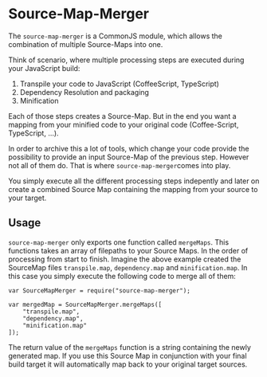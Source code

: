 # Source-Map-Merger

The `source-map-merger` is a CommonJS module, which allows the combination of
multiple Source-Maps into one.

Think of scenario, where multiple processing steps are executed during your
JavaScript build:

1. Transpile your code to JavaScript (CoffeeScript, TypeScript)
2. Dependency Resolution and packaging
3. Minification

Each of those steps creates a Source-Map. But in the end you want a mapping
from your minified code to your original code (Coffee-Script, TypeScript, ...).

In order to archive this a lot of tools, which change your code provide the
possibility to provide an input Source-Map of the previous step. However not
all of them do. That is where `source-map-merger`comes into play.

You simply execute all the different processing steps indepently and later on
create a combined Source Map containing the mapping from your source to your
target.

## Usage

`source-map-merger` only exports one function called `mergeMaps`. This
functions takes an array of filepaths to your Source Maps. In the order of
processing from start to finish. Imagine the above example created the
SourceMap files `transpile.map`, `dependency.map` and `minification.map`. In
this case you simply execute the following code to merge all of them:

    var SourceMapMerger = require("source-map-merger");

    var mergedMap = SourceMapMerger.mergeMaps([
        "transpile.map",
        "dependency.map",
        "minification.map"
    ]);

The return value of the `mergeMaps` function is a string containing the newly
generated map. If you use this Source Map in conjunction with your final build
target it will automatically map back to your original target sources.
